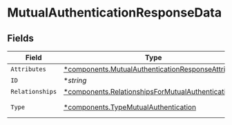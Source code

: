 # MutualAuthenticationResponseData


## Fields

| Field                                                                                                               | Type                                                                                                                | Required                                                                                                            | Description                                                                                                         | Example                                                                                                             |
| ------------------------------------------------------------------------------------------------------------------- | ------------------------------------------------------------------------------------------------------------------- | ------------------------------------------------------------------------------------------------------------------- | ------------------------------------------------------------------------------------------------------------------- | ------------------------------------------------------------------------------------------------------------------- |
| `Attributes`                                                                                                        | [*components.MutualAuthenticationResponseAttributes](../../models/shared/mutualauthenticationresponseattributes.md) | :heavy_minus_sign:                                                                                                  | N/A                                                                                                                 |                                                                                                                     |
| `ID`                                                                                                                | **string*                                                                                                           | :heavy_minus_sign:                                                                                                  | N/A                                                                                                                 | SEAwSOsP7dEpTgGZdP7ZFw                                                                                              |
| `Relationships`                                                                                                     | [*components.RelationshipsForMutualAuthentication](../../models/shared/relationshipsformutualauthentication.md)     | :heavy_minus_sign:                                                                                                  | N/A                                                                                                                 |                                                                                                                     |
| `Type`                                                                                                              | [*components.TypeMutualAuthentication](../../models/shared/typemutualauthentication.md)                             | :heavy_minus_sign:                                                                                                  | Resource type                                                                                                       |                                                                                                                     |